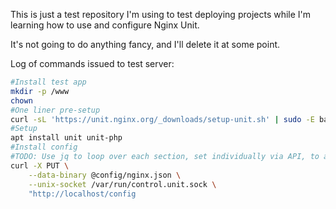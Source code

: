 This is just a test repository I'm using to test deploying projects while I'm learning how to use and configure Nginx Unit.

It's not going to do anything fancy, and I'll delete it at some point.

Log of commands issued to test server:

```bash
#Install test app
mkdir -p /www
chown 
#One liner pre-setup
curl -sL 'https://unit.nginx.org/_downloads/setup-unit.sh' | sudo -E bash
#Setup
apt install unit unit-php
#Install config
#TODO: Use jq to loop over each section, set individually via API, to allow existing config to be present.
curl -X PUT \
	--data-binary @config/nginx.json \
	--unix-socket /var/run/control.unit.sock \
	"http://localhost/config
```
